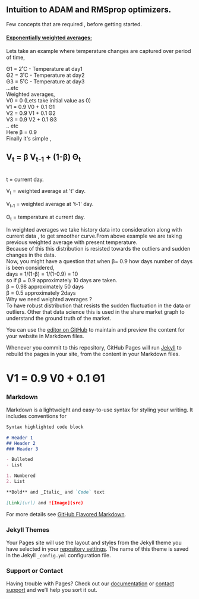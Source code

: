 
<html>
<h2>Intuition to  ADAM and RMSprop optimizers.</h2>

<p>Few concepts that are required , before getting started.</p>

<h4><u>Exponentially weighted averages:</u></h4>

<p>Lets take an example where temperature changes are captured over period of time, </p>


<div>Θ1 = 2˚C  - Temperature at day1</div> 
<div>Θ2 = 3˚C  - Temperature at day2</div> 
<div>Θ3 = 5˚C  - Temperature at day3 </div>
<div>...etc </div>
  
 <div>Weighted averages, </div>
 <div>V0  = 0 (Lets take initial value as 0)</div>
 <div>V1  =  0.9  V0   + 0.1 Θ1</div> 
 <div>V2  =  0.9  V1   + 0.1 Θ2 </div>
 <div>V3  =  0.9  V2   + 0.1 Θ3 </div>
  <div>.. etc  </div>
  
<div> Here β = 0.9 </div>
<div> Finally it's simple , </div>
 <h2>  V<sub>t</sub> = β V<sub>t-1</sub> + (1-β) Θ<sub>t</sub></h2>
</br>

<div>t = current day.</div>
<div><p>V<sub>t</sub> = weighted average at 't' day.</p></div>
<div><p>V<sub>t-1</sub> = weighted average at 't-1' day.</p></div>
<div><p>Θ<sub>t</sub> = temperature at current day. </p></div>
<div>
In weighted averages we take history data into consideration along with current data , to get smoother curve.From above example we are taking previous weighted average with present temperature.
</div>

<div>Because of this this distribution is resisted towards the outliers and sudden changes in the data.</div>

<div>Now, you might have a question that when  β= 0.9 how days number of days is been considered,</div>

<div> days = 1/(1-β) = 1/(1-0.9) = 10 </div>
 
<div> so if β = 0.9  approximately 10 days are taken.</div>
    <div>   β = 0.98 approximately 50 days</div>
    <div>   β = 0.5  approximately 2days</div>

	   
<div>Why we need weighted averages ?</div>

<div> To have robust distribution that resists the sudden fluctuation in the data or outliers. Other that data science this is used in the share market graph to understand the ground truth of the market.</div>
 
</html>




 







You can use the [editor on GitHub](https://github.com/towardsdatascience/towardsdatascience.github.io/edit/master/index.md) to maintain and preview the content for your website in Markdown files.

Whenever you commit to this repository, GitHub Pages will run [Jekyll](https://jekyllrb.com/) to rebuild the pages in your site, from the content in your Markdown files.

<h1>V1 =  0.9  V0   + 0.1 Θ1 </h1>

### Markdown

Markdown is a lightweight and easy-to-use syntax for styling your writing. It includes conventions for

```markdown
Syntax highlighted code block

# Header 1
## Header 2
### Header 3

- Bulleted
- List

1. Numbered
2. List

**Bold** and _Italic_ and `Code` text

[Link](url) and ![Image](src)
```

For more details see [GitHub Flavored Markdown](https://guides.github.com/features/mastering-markdown/).

### Jekyll Themes

Your Pages site will use the layout and styles from the Jekyll theme you have selected in your [repository settings](https://github.com/towardsdatascience/towardsdatascience.github.io/settings). The name of this theme is saved in the Jekyll `_config.yml` configuration file.

### Support or Contact

Having trouble with Pages? Check out our [documentation](https://help.github.com/categories/github-pages-basics/) or [contact support](https://github.com/contact) and we’ll help you sort it out.
